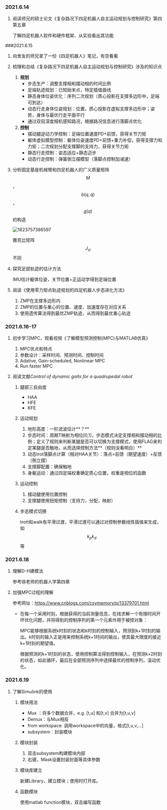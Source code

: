 ### 2021.6.14

1. 阅读师兄的硕士论文《复杂路况下四足机器人自主运动规划与控制研究》第四第五章

   了解四足机器人软件和硬件框架、从实验看出其功能



###2021.6.15

1. 向舍友的师兄拿了一份《四足机器人》笔记，有空看看

2. 梳理和总结《复杂路况下四足机器人自主运动规划与控制研究》涉及的知识点

   1. **规划**
      * 步态生产：调整支撑相和摆动相的时间比例
      * 足端轨迹规划：已知始末点，特定插值曲线
      * 静态身体位姿优化：序列二次规划（质心投影在支撑多边形中，足端可到达）
      * 动态行走身体位姿规划：位置，质心投影在虚拟支撑多边形中；姿势，身体与最优行走平面平行
      * 通过双目深度相机感知路况，根据路况信息进行落脚点优化
   2. **控制**
      * 摆动腿逆动力学控制：足端位置速度PD+前馈，获得关节力矩
      * 躯体虚拟模型控制：躯体位姿速度PD+前馈+重力补偿，获得支撑力和力矩；二次规划分配支撑脚的支持力，获得关节力矩
      * 静态行走控制：姿态适应+静态迈步
      * 动态行走控制：弹簧倒立摆模型（落脚点控制加减速）

   

3. 分析固定基座机械臂和四足机器人的广义质量矩阵$$M$$，$$b(q,\dot{q})$$，$$g(q)$$的构造

   ![1623757386597](C:\Users\lenovo\AppData\Local\Temp\1623757386597.png)

   雅克比矩阵$$J_{si}$$不同

   

4. 探究足部轨迹的估计方法

   IMU估计躯体位姿，关节位置+正运动学得到足端位置

   

5. 阅读《使用零力矩点轨迹规划的四足机器人步态进化方法》

   1. ZMP在支撑多边形内
   2. ZMP的位置与重心的位置、速度、加速度存在对应关系
   3. 使用遗传算法得到最优ZMP轨迹，从而得到最优重心轨迹



### 2021.6.16-17

1. 初步学习MPC，观看视频《了解模型预测控制(MPC)与MATLAB仿真》

   1. MPC优点和特点
   2. 参数设计：采样时间、预测时间、控制时间
   3. Adative, Gain-scheduled, Nonlinear MPC
   4. Run faster MPC

2. 阅读文献*Control of dynamic gaits for a quadrupedal robot*

   1. 腿部三自由度

      * HAA
      * HFE
      * KFE

   2. 运动规划

      1. 地形高度：一阶滤波估计**？**
      2. 步态时间：周期T映射为相位[0,1]，步态模式决定支撑相和摆动相的比例；定义了规则来判断某腿是否可以切换为支撑模式，使用FLAG来判定某腿是否触地，从而选择控制方法**（规则没看明白）**
      3. 动态trot落脚点计算（相对HAA关节）：落点=前馈（期望速度）+反馈（倒立摆）
      4. 支撑脚配置：确保触地
      5. 身躯运动：通过四足端权重确定质心位置，权重是相位的函数

   3. 运动控制

      1. 摆动腿使用位置控制
      2. 支撑腿使用扭矩控制（支持力，分配，映射）

   4. 步态模式切换

      trott和walk有平滑过渡，平滑过渡可以通过对控制参数线性插值来生成，如$$k_p k_d$$等



### 2021.6.18

1. 理解D-H建模法

   参考徐老师的机器人学第四章

2. 加强MPC过程的理解

   参考网址：https://www.cnblogs.com/csymemory/p/13379701.html

   * 在每一个采用时刻，根据获得的当前测量信息，在线求解一个有限时间开环优化问题，并将得到的控制序列的第一个元素作用于被控对象：

     MPC能够根据系统k时刻的状态和k时刻的控制输入，预测到k+1时刻的输出。k时刻的输入正是用来控制系统k+1时间的输出，使其最大限度的接近k+1时刻的期望值。

     根据预测的k+1时刻的状态，使用控制算法得到控制输入，在预测k+2时刻的状态，如此循环，最后在全部预测序列中选择最优的控制序列，滚动优化。



### 2021.6.19

1. 了解Simulink的使用

   1. 模块用法

      * Mux ：将多个数据合并，e.g. [t,u] 和[t,v] 合并为[t,u,v]
      * Demux：与Mux相反
      * from workspace: 调用workspace中的向量，格式[t,u,v,...]
      * subsystem：封装模块

   2. 模块封装

      1. 双击subsystem构建模块内部
      2. 右键，Mask设置封装封面等具体参数

   3. 模块库建立

      新建Library，建立模块；使用时打开库。

   4. 函数模块

      使用matlab function模块，双击编写函数


































